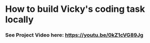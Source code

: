 # How to build Vicky's coding task locally
### See Project Video here: https://youtu.be/0kZ1cVG89Jg
